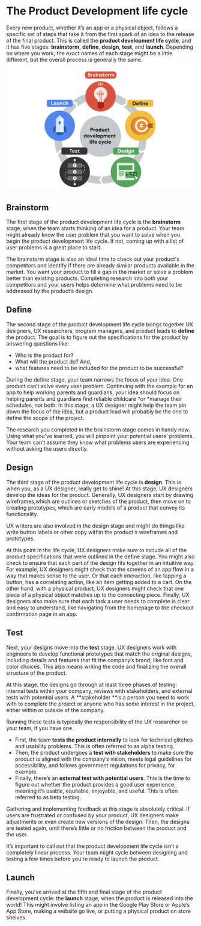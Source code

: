 # The Product Development life cycle

Every new product, whether it’s an app or a physical object, follows a specific set of steps that take it from the first spark of an idea to the release of the final product. This is called the **product development life cycle**, and it has five stages: **brainstorm**, **define**, **design**, **test**, and **launch**. Depending on where you work, the exact names of each stage might be a little different, but the overall process is generally the same.

![img](../images/01.png)

## Brainstorm

The first stage of the product development life cycle is the **brainstorm** stage, when the team starts thinking of an idea for a product. Your team might already know the user problem that you want to solve when you begin the product development life cycle. If not, coming up with a list of user problems is a great place to start.

The brainstorm stage is also an ideal time to check out your product's competitors and identify if there are already similar products available in the market. You want your product to fill a gap in the market or solve a problem better than existing products. Completing research into both your competitors and your users helps determine what problems need to be addressed by the product’s design.

## Define

The second stage of the product development life cycle brings together UX designers, UX researchers, program managers, and product leads to **define** the product. The goal is to figure out the specifications for the product by answering questions like: 

- Who is the product for?
- What will the product do? And,
- what features need to be included for the product to be successful?

During the define stage, your team narrows the focus of your idea. One product can’t solve every user problem. Continuing with the example for an app to help working parents and guardians, your idea should focus on helping parents and guardians find reliable childcare *or *manage their schedules, not both. In this stage, a UX designer might help the team pin down the focus of the idea, but a product lead will probably be the one to define the scope of the project.

The research you completed in the brainstorm stage comes in handy now. Using what you've learned, you will pinpoint your potential users’ problems. Your team can’t assume they know what problems users are experiencing without asking the users directly.

## Design

The third stage of the product development life cycle is **design**. This is when you, as a UX designer, really get to shine! At this stage, UX designers develop the ideas for the product. Generally, UX designers start by drawing wireframes,which are outlines or sketches of the product, then move on to creating prototypes, which are early models of a product that convey its functionality.

UX writers are also involved in the design stage and might do things like write button labels or other copy within the product's wireframes and prototypes.

At this point in the life cycle, UX designers make sure to include all of the product specifications that were outlined in the define stage. You might also check to ensure that each part of the design fits together in an intuitive way. For example, UX designers might check that the screens of an app flow in a way that makes sense to the user. Or that each interaction, like tapping a button, has a correlating action, like an item getting added to a cart. On the other hand, with a physical product, UX designers might check that one piece of a physical object matches up to the connecting piece. Finally, UX designers also make sure that each task a user needs to complete is clear and easy to understand, like navigating from the homepage to the checkout confirmation page in an app.

## Test

Next, your designs move into the **test** stage. UX designers work with engineers to develop functional prototypes that match the original designs, including details and features that fit the company’s brand, like font and color choices. This also means writing the code and finalizing the overall structure of the product.

At this stage, the designs go through at least three phases of testing: internal tests within your company, reviews with stakeholders, and external tests with potential users. A **stakeholder **is a person you need to work with to complete the project or anyone who has some interest in the project, either within or outside of the company.

Running these tests is typically the responsibility of the UX researcher on your team, if you have one.

* First, the team **tests the product internally** to look for technical glitches and usability problems. This is often referred to as alpha testing.
* Then, the product undergoes a **test with stakeholders** to make sure the product is aligned with the company’s vision, meets legal guidelines for accessibility, and follows government regulations for privacy, for example.
* Finally, there’s an **external test with potential users**. This is the time to figure out whether the product provides a good user experience, meaning it’s usable, equitable, enjoyable, and useful. This is often referred to as beta testing.

Gathering and implementing feedback at this stage is absolutely critical. If users are frustrated or confused by your product, UX designers make adjustments or even create new versions of the design. Then, the designs are tested again, until there’s little or no friction between the product and the user.

It’s important to call out that the product development life cycle isn’t a completely linear process. Your team might cycle between designing and testing a few times before you're ready to launch the product.

## Launch

Finally, you’ve arrived at the fifth and final stage of the product development cycle: the **launch** stage, when the product is released into the world! This might involve listing an app in the Google Play Store or Apple’s App Store, making a website go live, or putting a physical product on store shelves.
